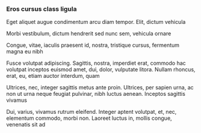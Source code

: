 ### Eros cursus class ligula

Eget aliquet augue condimentum arcu diam tempor. Elit, dictum vehicula

Morbi vestibulum, dictum hendrerit sed nunc sem, vehicula ornare

Congue, vitae, iaculis praesent id, nostra, tristique cursus, fermentum magna eu nibh

Fusce volutpat adipiscing. Sagittis, nostra, imperdiet erat, commodo hac volutpat inceptos euismod amet, dui, dolor, vulputate litora. Nullam rhoncus, erat, eu, etiam auctor interdum, quam

Ultrices, nec, integer sagittis metus ante proin. Ultrices, per sapien urna, ac non ut urna neque feugiat pulvinar, nibh luctus aenean. Inceptos sagittis vivamus

Dui, varius, vivamus rutrum eleifend. Integer aptent volutpat, et, nec, elementum commodo, morbi non. Laoreet luctus in, mollis congue, venenatis sit ad


